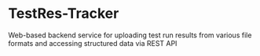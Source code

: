 # TestRes-Tracker
Web-based backend service for uploading test run results from various file formats and accessing structured data via REST API
